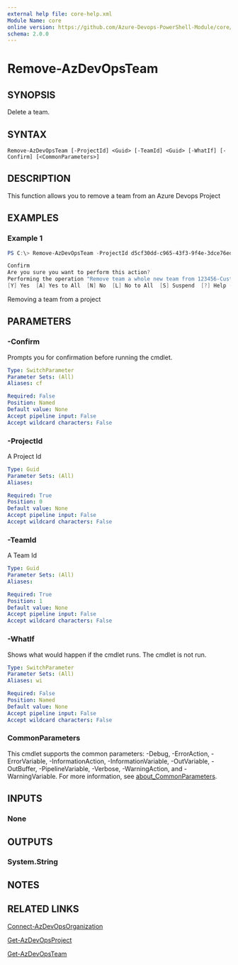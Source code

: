 ```yaml
---
external help file: core-help.xml
Module Name: core
online version: https://github.com/Azure-Devops-PowerShell-Module/core/blob/master/docs/Remove-AzDevOpsTeam.md#remove-azdevopsteam
schema: 2.0.0
---
```


# Remove-AzDevOpsTeam

## SYNOPSIS
Delete a team.

## SYNTAX

```
Remove-AzDevOpsTeam [-ProjectId] <Guid> [-TeamId] <Guid> [-WhatIf] [-Confirm] [<CommonParameters>]
```

## DESCRIPTION
This function allows you to remove a team from an Azure Devops Project

## EXAMPLES

### Example 1
```powershell
PS C:\> Remove-AzDevOpsTeam -ProjectId d5cf30dd-c965-43f3-9f4e-3dce76ed226a -TeamId 9a305dd2-d928-44ab-84bf-03ccaa9b54c4

Confirm
Are you sure you want to perform this action?
Performing the operation "Remove team a whole new team from 123456-CustomerAccount Azure Devops Projects" on target "Delete".
[Y] Yes  [A] Yes to All  [N] No  [L] No to All  [S] Suspend  [?] Help (default is "Y"): y
```

Removing a team from a project

## PARAMETERS

### -Confirm
Prompts you for confirmation before running the cmdlet.

```yaml
Type: SwitchParameter
Parameter Sets: (All)
Aliases: cf

Required: False
Position: Named
Default value: None
Accept pipeline input: False
Accept wildcard characters: False
```

### -ProjectId
A Project Id

```yaml
Type: Guid
Parameter Sets: (All)
Aliases:

Required: True
Position: 0
Default value: None
Accept pipeline input: False
Accept wildcard characters: False
```

### -TeamId
A Team Id

```yaml
Type: Guid
Parameter Sets: (All)
Aliases:

Required: True
Position: 1
Default value: None
Accept pipeline input: False
Accept wildcard characters: False
```

### -WhatIf
Shows what would happen if the cmdlet runs.
The cmdlet is not run.

```yaml
Type: SwitchParameter
Parameter Sets: (All)
Aliases: wi

Required: False
Position: Named
Default value: None
Accept pipeline input: False
Accept wildcard characters: False
```

### CommonParameters
This cmdlet supports the common parameters: -Debug, -ErrorAction, -ErrorVariable, -InformationAction, -InformationVariable, -OutVariable, -OutBuffer, -PipelineVariable, -Verbose, -WarningAction, and -WarningVariable. For more information, see [about_CommonParameters](http://go.microsoft.com/fwlink/?LinkID=113216).

## INPUTS

### None

## OUTPUTS

### System.String

## NOTES

## RELATED LINKS

[Connect-AzDevOpsOrganization](https://github.com/Azure-Devops-PowerShell-Module/authentication/blob/master/docs/Connect-AzDevOpsOrganization.md#connect-azdevopsorganization)

[Get-AzDevOpsProject](https://github.com/Azure-Devops-PowerShell-Module/projects/blob/master/docs/Get-AzDevOpsProject.md#Get-azdevopsproject)

[Get-AzDevOpsTeam](https://github.com/Azure-Devops-PowerShell-Module/teams/blob/master/docs/Get-AzDevOpsTeam.md#get-azdevopsteam)